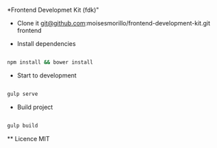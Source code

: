 *Frontend Developmet Kit (fdk)"

- Clone it git@github.com:moisesmorillo/frontend-development-kit.git 
frontend

- Install dependencies
```bash

npm install && bower install

```

- Start to development

```bash 

gulp serve

```

- Build project

```bash

gulp build


```

** Licence MIT
